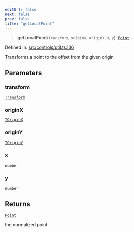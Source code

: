 ```yaml
---
editUrl: false
next: false
prev: false
title: "getLocalPoint"
---
```


> **getLocalPoint**(`transform`, `originX`, `originY`, `x`, `y`): [`Point`](/api/classes/point/)

Defined in: [src/controls/util.ts:136](https://github.com/fabricjs/fabric.js/blob/8206f10a405480a7ba988ff6cfdde6412c1f13f8/src/controls/util.ts#L136)

Transforms a point to the offset from the given origin

## Parameters

### transform

[`Transform`](/api/type-aliases/transform/)

### originX

[`TOriginX`](/api/type-aliases/toriginx/)

### originY

[`TOriginY`](/api/type-aliases/toriginy/)

### x

`number`

### y

`number`

## Returns

[`Point`](/api/classes/point/)

the normalized point
